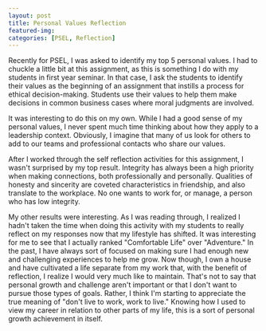 ```yaml
---
layout: post
title: Personal Values Reflection 
featured-img:
categories: [PSEL, Reflection]
---
```


Recently for PSEL, I was asked to identify my top 5 personal values. I had to chuckle a little bit at this assignment, as this is something I do with my students in first year seminar. In that case, I ask the students to identify their values as the beginning of an assignment that instills a process for ethical decision-making. Students use their values to help them make decisions in common business cases where moral judgments are involved.

It was interesting to do this on my own. While I had a good sense of my personal values, I never spent much time thinking about how they apply to a leadership context. Obviously, I imagine that many of us look for others to add to our teams and professional contacts who share our values.

After I worked through the self reflection activities for this assignment, I wasn't surprised by my top result. Integrity has always been a high priority when making connections, both professionally and personally. Qualities of honesty and sincerity are coveted characteristics in friendship, and also translate to the workplace. No one wants to work for, or manage, a person who has low integrity.

My other results were interesting. As I was reading through, I realized I hadn't taken the time when doing this activity with my students to really reflect on my responses now that my lifestyle has shifted. It was interesting for me to see that I actually ranked "Comfortable Life" over "Adventure." In the past, I have always sort of focused on making sure I had enough new and challenging experiences to help me grow. Now though, I own a house and have cultivated a life separate from my work that, with the benefit of reflection, I realize I would very much like to maintain. That's not to say that personal growth and challenge aren't important or that I don't want to pursue those types of goals. Rather, I think I'm starting to appreciate the true meaning of "don't live to work, work to live." Knowing how I used to view my career in relation to other parts of my life, this is a sort of personal growth achievement in itself.
